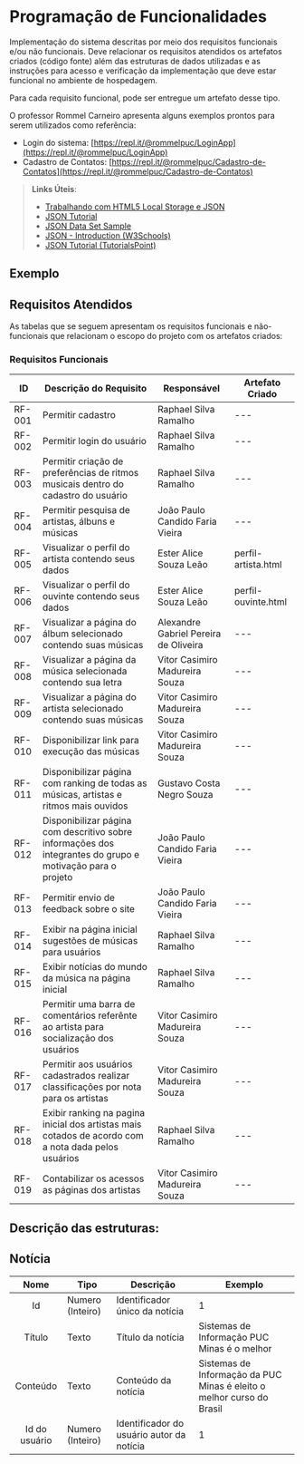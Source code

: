 # Programação de Funcionalidades

Implementação do sistema descritas por meio dos requisitos funcionais e/ou não funcionais. Deve relacionar os requisitos atendidos os artefatos criados (código fonte) além das estruturas de dados utilizadas e as instruções para acesso e verificação da implementação que deve estar funcional no ambiente de hospedagem.

Para cada requisito funcional, pode ser entregue um artefato desse tipo.

O professor Rommel Carneiro apresenta alguns exemplos prontos para serem utilizados como referência:
- Login do sistema: [https://repl.it/@rommelpuc/LoginApp](https://repl.it/@rommelpuc/LoginApp) 
- Cadastro de Contatos: [https://repl.it/@rommelpuc/Cadastro-de-Contatos](https://repl.it/@rommelpuc/Cadastro-de-Contatos)


> **Links Úteis**:
>
> - [Trabalhando com HTML5 Local Storage e JSON](https://www.devmedia.com.br/trabalhando-com-html5-local-storage-e-json/29045)
> - [JSON Tutorial](https://www.w3resource.com/JSON)
> - [JSON Data Set Sample](https://opensource.adobe.com/Spry/samples/data_region/JSONDataSetSample.html)
> - [JSON - Introduction (W3Schools)](https://www.w3schools.com/js/js_json_intro.asp)
> - [JSON Tutorial (TutorialsPoint)](https://www.tutorialspoint.com/json/index.htm)

## Exemplo

## Requisitos Atendidos

As tabelas que se seguem apresentam os requisitos funcionais e não-funcionais que relacionam o escopo do projeto com os artefatos criados:

### Requisitos Funcionais

|ID    | Descrição do Requisito | Responsável | Artefato Criado |
|------|------------------------|------------|-----------------|
|RF-001| Permitir cadastro | Raphael Silva Ramalho | --- |
|RF-002| Permitir login do usuário | Raphael Silva Ramalho | --- |  
|RF-003| Permitir criação de preferências de ritmos musicais dentro do cadastro do usuário | Raphael Silva Ramalho | --- |  
|RF-004| Permitir pesquisa de artistas, álbuns e músicas | João Paulo Candido Faria Vieira | --- |  
|RF-005| Visualizar o perfil do artista contendo seus dados | Ester Alice Souza Leão | perfil-artista.html | 
|RF-006| Visualizar o perfil do ouvinte contendo seus dados | Ester Alice Souza Leão | perfil-ouvinte.html |
|RF-007| Visualizar a página do álbum selecionado contendo suas músicas | Alexandre Gabriel Pereira de Oliveira | --- | 
|RF-008| Visualizar a página da música selecionada contendo sua letra | Vitor Casimiro Madureira Souza | --- | 
|RF-009| Visualizar a página do artista selecionado contendo suas músicas | Vitor Casimiro Madureira Souza | --- | 
|RF-010| Disponibilizar link para execução das músicas | Vitor Casimiro Madureira Souza | --- |
|RF-011| Disponibilizar página com ranking de todas as músicas, artistas e ritmos mais ouvidos | Gustavo Costa Negro Souza | --- |
|RF-012| Disponibilizar página com descritivo sobre informações dos integrantes do grupo e motivação para o projeto | João Paulo Candido Faria Vieira | --- |
|RF-013| Permitir envio de feedback sobre o site | João Paulo Candido Faria Vieira | --- | 
|RF-014| Exibir na página inicial sugestões de músicas para usuários | Raphael Silva Ramalho | --- |
|RF-015| Exibir notícias do mundo da música na página inicial | Raphael Silva Ramalho | --- |
|RF-016| Permitir uma barra de comentários referênte ao artista para socialização dos usuários | Vitor Casimiro Madureira Souza | --- |
|RF-017| Permitir aos usuários cadastrados realizar classificaçôes por nota para os artistas | Vitor Casimiro Madureira Souza | --- |  
|RF-018| Exibir ranking na pagina inicial dos artistas mais cotados de acordo com a nota dada pelos usuários | Raphael Silva Ramalho | --- |  
|RF-019| Contabilizar os acessos as páginas dos artistas | Vitor Casimiro Madureira Souza | --- | 



## Descrição das estruturas:

## Notícia
|  **Nome**      | **Tipo**          | **Descrição**                             | **Exemplo**                                    |
|:--------------:|-------------------|-------------------------------------------|------------------------------------------------|
| Id             | Numero (Inteiro)  | Identificador único da notícia            | 1                                              |
| Título         | Texto             | Título da notícia                         | Sistemas de Informação PUC Minas é o melhor                                   |
| Conteúdo       | Texto             | Conteúdo da notícia                       | Sistemas de Informação da PUC Minas é eleito o melhor curso do Brasil                            |
| Id do usuário  | Numero (Inteiro)  | Identificador do usuário autor da notícia | 1                                              |

